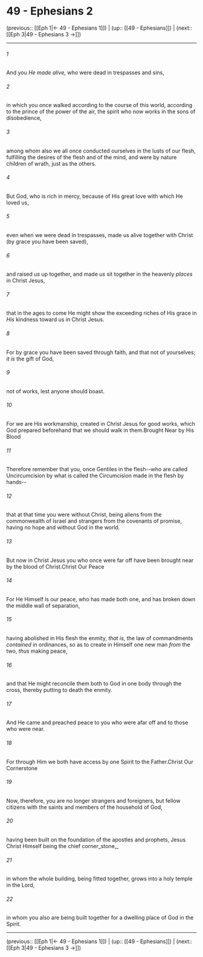 # 49 - Ephesians 2

(previous:: [[Eph 1|← 49 - Ephesians 1]]) | (up:: [[49 - Ephesians]]) | (next:: [[Eph 3|49 - Ephesians 3 →]])

***


###### 1 
And you _He made alive,_ who were dead in trespasses and sins, 

###### 2 
in which you once walked according to the course of this world, according to the prince of the power of the air, the spirit who now works in the sons of disobedience, 

###### 3 
among whom also we all once conducted ourselves in the lusts of our flesh, fulfilling the desires of the flesh and of the mind, and were by nature children of wrath, just as the others. 

###### 4 
But God, who is rich in mercy, because of His great love with which He loved us, 

###### 5 
even when we were dead in trespasses, made us alive together with Christ (by grace you have been saved), 

###### 6 
and raised _us_ up together, and made _us_ sit together in the heavenly _places_ in Christ Jesus, 

###### 7 
that in the ages to come He might show the exceeding riches of His grace in _His_ kindness toward us in Christ Jesus. 

###### 8 
For by grace you have been saved through faith, and that not of yourselves; _it is_ the gift of God, 

###### 9 
not of works, lest anyone should boast. 

###### 10 
For we are His workmanship, created in Christ Jesus for good works, which God prepared beforehand that we should walk in them.Brought Near by His Blood 

###### 11 
Therefore remember that you, once Gentiles in the flesh--who are called Uncircumcision by what is called the Circumcision made in the flesh by hands-- 

###### 12 
that at that time you were without Christ, being aliens from the commonwealth of Israel and strangers from the covenants of promise, having no hope and without God in the world. 

###### 13 
But now in Christ Jesus you who once were far off have been brought near by the blood of Christ.Christ Our Peace 

###### 14 
For He Himself is our peace, who has made both one, and has broken down the middle wall of separation, 

###### 15 
having abolished in His flesh the enmity, _that is,_ the law of commandments _contained_ in ordinances, so as to create in Himself one new man _from_ the two, _thus_ making peace, 

###### 16 
and that He might reconcile them both to God in one body through the cross, thereby putting to death the enmity. 

###### 17 
And He came and preached peace to you who were afar off and to those who were near. 

###### 18 
For through Him we both have access by one Spirit to the Father.Christ Our Cornerstone 

###### 19 
Now, therefore, you are no longer strangers and foreigners, but fellow citizens with the saints and members of the household of God, 

###### 20 
having been built on the foundation of the apostles and prophets, Jesus Christ Himself being the chief corner_stone,_ 

###### 21 
in whom the whole building, being fitted together, grows into a holy temple in the Lord, 

###### 22 
in whom you also are being built together for a dwelling place of God in the Spirit.

***

(previous:: [[Eph 1|← 49 - Ephesians 1]]) | (up:: [[49 - Ephesians]]) | (next:: [[Eph 3|49 - Ephesians 3 →]])
